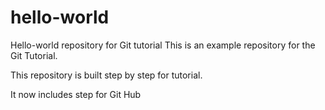 # hello-world
Hello-world repository for Git tutorial
This is an example repository for the Git Tutorial.

This repository is built step by step for tutorial.

It now includes step for Git Hub

